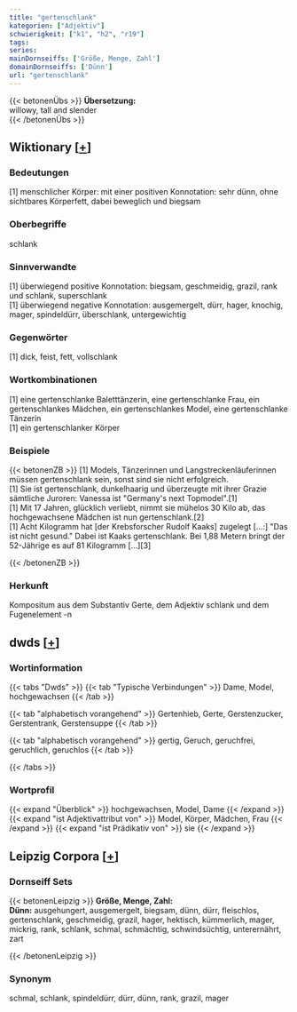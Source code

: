 ```yaml
---
title: "gertenschlank"
kategorien: ["Adjektiv"]
schwierigkeit: ["k1", "h2", "r19"]
tags:
series:
mainDornseiffs: ['Größe, Menge, Zahl']
domainDornseiffs: ['Dünn']
url: "gertenschlank"
---
```


{{< betonenÜbs >}}
**Übersetzung:**  
willowy, tall and slender  
{{< /betonenÜbs >}}

## Wiktionary [[+](https://de.wiktionary.org/wiki/gertenschlank)]

### Bedeutungen
[1] menschlicher Körper: mit einer positiven Konnotation: sehr dünn, ohne sichtbares Körperfett, dabei beweglich und biegsam  

### Oberbegriffe
schlank  

### Sinnverwandte
[1] überwiegend positive Konnotation: biegsam, geschmeidig, grazil, rank und schlank, superschlank  
[1] überwiegend negative Konnotation: ausgemergelt, dürr, hager, knochig, mager, spindeldürr, überschlank, untergewichtig  

### Gegenwörter
[1] dick, feist, fett, vollschlank  

### Wortkombinationen
[1] eine gertenschlanke Baletttänzerin, eine gertenschlanke Frau, ein gertenschlankes Mädchen, ein gertenschlankes Model, eine gertenschlanke Tänzerin  
[1] ein gertenschlanker Körper  

### Beispiele
{{< betonenZB >}}
[1] Models, Tänzerinnen und Langstreckenläuferinnen müssen gertenschlank sein, sonst sind sie nicht erfolgreich.  
[1] Sie ist gertenschlank, dunkelhaarig und überzeugte mit ihrer Grazie sämtliche Juroren: Vanessa ist "Germany's next Topmodel".[1]  
[1] Mit 17 Jahren, glücklich verliebt, nimmt sie mühelos 30 Kilo ab, das hochgewachsene Mädchen ist nun gertenschlank.[2]  
[1] Acht Kilogramm hat [der Krebsforscher Rudolf Kaaks] zugelegt […:] "Das ist nicht gesund." Dabei ist Kaaks gertenschlank. Bei 1,88 Metern bringt der 52-Jährige es auf 81 Kilogramm […][3]  

{{< /betonenZB >}}
### Herkunft
Kompositum aus dem Substantiv Gerte, dem Adjektiv schlank und dem Fugenelement -n  



## dwds [[+](https://www.dwds.de/wb/gertenschlank)]

### Wortinformation
{{< tabs "Dwds" >}}
{{< tab "Typische Verbindungen" >}}
Dame, Model, hochgewachsen
{{< /tab >}}

{{< tab "alphabetisch vorangehend" >}}
Gertenhieb, Gerte, Gerstenzucker, Gerstentrank, Gerstensuppe
{{< /tab >}}

{{< tab "alphabetisch vorangehend" >}}
gertig, Geruch, geruchfrei, geruchlich, geruchlos
{{< /tab >}}

{{< /tabs >}}

### Wortprofil
{{< expand "Überblick" >}} hochgewachsen, Model, Dame {{< /expand >}}
{{< expand "ist Adjektivattribut von" >}} Model, Körper, Mädchen, Frau {{< /expand >}}
{{< expand "ist Prädikativ von" >}} sie {{< /expand >}}

## Leipzig Corpora [[+](https://corpora.uni-leipzig.de/en/res?word=gertenschlank&corpusId=deu_newscrawl-public_2018)]

### Dornseiff Sets
{{< betonenLeipzig >}}
**Größe, Menge, Zahl:**  
**Dünn:** ausgehungert, ausgemergelt, biegsam, dünn, dürr, fleischlos, gertenschlank, geschmeidig, grazil, hager, hektisch, kümmerlich, mager, mickrig, rank, schlank, schmal, schmächtig, schwindsüchtig, unterernährt, zart  

{{< /betonenLeipzig >}}

### Synonym
schmal, schlank, spindeldürr, dürr, dünn, rank, grazil, mager

